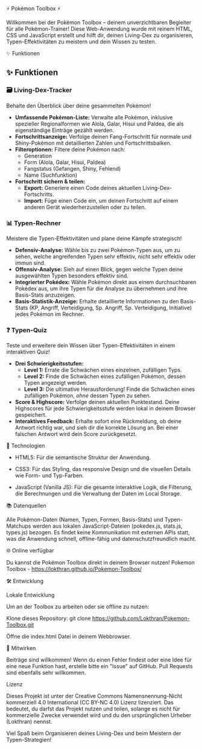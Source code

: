 ⚡️ Pokémon Toolbox ⚡️

Willkommen bei der Pokémon Toolbox – deinem unverzichtbaren Begleiter für alle Pokémon-Trainer! Diese Web-Anwendung wurde mit reinem HTML, CSS und JavaScript erstellt und hilft dir, deinen Living-Dex zu organisieren, Typen-Effektivitäten zu meistern und dein Wissen zu testen.

✨ Funktionen

## ✨ Funktionen

### 🗃️ Living-Dex-Tracker

Behalte den Überblick über deine gesammelten Pokémon!

* **Umfassende Pokémon-Liste:** Verwalte alle Pokémon, inklusive spezieller Regionalformen wie Alola, Galar, Hisui und Paldea, die als eigenständige Einträge gezählt werden.
* **Fortschrittsanzeige:** Verfolge deinen Fang-Fortschritt für normale und Shiny-Pokémon mit detaillierten Zahlen und Fortschrittsbalken.
* **Filteroptionen:** Filtere deine Pokémon nach:
    * Generation
    * Form (Alola, Galar, Hisui, Paldea)
    * Fangstatus (Gefangen, Shiny, Fehlend)
    * Name (Suchfunktion)
* **Fortschritt sichern & teilen:**
    * **Export:** Generiere einen Code deines aktuellen Living-Dex-Fortschritts.
    * **Import:** Füge einen Code ein, um deinen Fortschritt auf einem anderen Gerät wiederherzustellen oder zu teilen.

### 📊 Typen-Rechner

Meistere die Typen-Effektivitäten und plane deine Kämpfe strategisch!

* **Defensiv-Analyse:** Wähle bis zu zwei Pokémon-Typen aus, um zu sehen, welche angreifenden Typen sehr effektiv, nicht sehr effektiv oder immun sind.
* **Offensiv-Analyse:** Sieh auf einen Blick, gegen welche Typen deine ausgewählten Typen besonders effektiv sind.
* **Integrierter Pokédex:** Wähle Pokémon direkt aus einem durchsuchbaren Pokédex aus, um ihre Typen für die Analyse zu übernehmen und ihre Basis-Stats anzuzeigen.
* **Basis-Statistik-Anzeige:** Erhalte detaillierte Informationen zu den Basis-Stats (KP, Angriff, Verteidigung, Sp. Angriff, Sp. Verteidigung, Initiative) jedes Pokémon im Rechner.

### ❓ Typen-Quiz

Teste und erweitere dein Wissen über Typen-Effektivitäten in einem interaktiven Quiz!

* **Drei Schwierigkeitsstufen:**
    * **Level 1:** Errate die Schwächen eines einzelnen, zufälligen Typs.
    * **Level 2:** Finde die Schwächen eines zufälligen Pokémon, dessen Typen angezeigt werden.
    * **Level 3:** Die ultimative Herausforderung! Finde die Schwächen eines zufälligen Pokémon, *ohne* dessen Typen zu sehen.
* **Score & Highscore:** Verfolge deinen aktuellen Punktestand. Deine Highscores für jede Schwierigkeitsstufe werden lokal in deinem Browser gespeichert.
* **Interaktives Feedback:** Erhalte sofort eine Rückmeldung, ob deine Antwort richtig war, und sieh dir die korrekte Lösung an. Bei einer falschen Antwort wird dein Score zurückgesetzt.

🚀 Technologien

   * HTML5: Für die semantische Struktur der Anwendung.

   * CSS3: Für das Styling, das responsive Design und die visuellen Details wie Form- und Typ-Farben.

   * JavaScript (Vanilla JS): Für die gesamte interaktive Logik, die Filterung, die Berechnungen und die Verwaltung der Daten im Local Storage.

📚 Datenquellen

Alle Pokémon-Daten (Namen, Typen, Formen, Basis-Stats) und Typen-Matchups werden aus lokalen JavaScript-Dateien (pokedex.js, stats.js, types.js) bezogen. Es findet keine Kommunikation mit externen APIs statt, was die Anwendung schnell, offline-fähig und datenschutzfreundlich macht.

🌐 Online verfügbar

Du kannst die Pokémon Toolbox direkt in deinem Browser nutzen!
Pokemon Toolbox - https://lokthran.github.io/Pokemon-Toolbox/

🛠️ Entwicklung

Lokale Entwicklung
                
Um an der Toolbox zu arbeiten oder sie offline zu nutzen:

   Klone dieses Repository:
    git clone https://github.com/Lokthran/Pokemon-Toolbox.git

   Öffne die index.html Datei in deinem Webbrowser.

🤝 Mitwirken

Beiträge sind willkommen! Wenn du einen Fehler findest oder eine Idee für eine neue Funktion hast, erstelle bitte ein "Issue" auf GitHub. Pull Requests sind ebenfalls sehr willkommen.

Lizenz

Dieses Projekt ist unter der Creative Commons Namensnennung-Nicht kommerziell 4.0 International (CC BY-NC 4.0) Lizenz lizenziert. Das bedeutet, du darfst das Projekt nutzen und teilen, solange es nicht für kommerzielle Zwecke verwendet wird und du den ursprünglichen Urheber (Lokthran) nennst.

Viel Spaß beim Organisieren deines Living-Dex und beim Meistern der Typen-Strategien!
